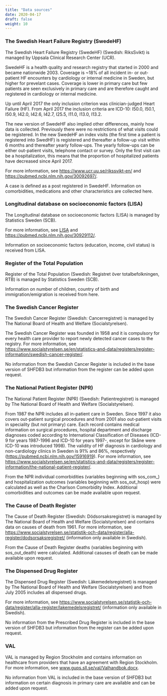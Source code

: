 ```yaml
---
title: "Data sources"
date: 2020-04-17
draft: false
weight: 10
---
```


### The Swedish Heart Failure Registry (SwedeHF)

The Swedish Heart Failure Registry (SwedeHF) (Swedish: RiksSvikt) is managed by Uppsala Clinical Research Center (UCR). 

SwedeHF is a health quality and research registry that started in 2000 and became nationwide 2003. Coverage is ~18% of all incident in- or out-patient HF encounters by cardiology or internal medicine in Sweden, but higher for prevelant cases. Coverage is lower in primary care but few patients are seen exclusively in primary care and are therefore caught and registered in cardiology or internal medicine. 

Up until April 2017 the only inclusion criterion was clinician-judged Heart Failure (HF). From April 2017 the inclusion criteria are ICD-10: I50.0, I50.1, I50.9, I42.0, I42.6, I42.7, I25.5, I11.0, I13.0, I13.2. 

The new version of SwedeHF also implied other differences, mainly how data is collected. Previously there were no restrictions of what visits could be registered. In the new SwedeHF an index visits (the first time a patient is registered into SwedHF) is registered and thereafter a follow-up visit within 6 months and thereafter yearly follow-ups. The yearly follow-ups can be either out-patient visits, telephone contact or survey. Only the first visit can be a hospitalization, this means that the proportion of hospitalized patients have decreased since April 2017. 

For more information, see https://www.ucr.uu.se/rikssvikt-en/ and https://pubmed.ncbi.nlm.nih.gov/30092697/. 

A case is defined as a post registered in SwedeHF. Information on comorbidities, medications and other characteristics are collected here. 

### Longitudinal database on socioeconomic factors (LISA) 

The Longitudinal database on socioeconomic factors (LISA) is managed by Statistics Sweden (SCB). 

For more information, see [LISA](https://www.scb.se/en/services/guidance-for-researchers-and-universities/vilka-mikrodata-finns/longitudinella-register/longitudinal-integrated-database-for-health-insurance-and-labour-market-studies-lisa/) and https://pubmed.ncbi.nlm.nih.gov/30929112/. 

Information on socioeconomic factors (education, income, civil status) is received from LISA.

### Register of the Total Population

Register of the Total Population (Swedish: Registret över totalbefolkningen, RTB) is managed by Statistics Sweden (SCB). 

Information on number of children, country of birth and immigration/emigration is received from here.

### The Swedish Cancer Register 

The Swedish Cancer Register (Swedish: Cancerregistret) is managed by The National Board of Health and Welfare (Socialstyrelsen). 

The Swedish Cancer Register was founded in 1958 and it is compulsory for every health care provider to report newly detected cancer cases to the registry. For more information, see https://www.socialstyrelsen.se/en/statistics-and-data/registers/register-information/swedish-cancer-register/. 

No information from the Swedish Cancer Register is included in the base version of SHFDB3 but information from the register can be added upon request.  

### The National Patient Register (NPR) 

The National Patient Register (NPR) (Swedish: Patientregistret) is managed by The National Board of Health and Welfare (Socialstyrelsen). 

From 1987 the NPR includes all in-patient care in Sweden. Since 1997 it also covers out-patient surgical procedures and from 2001 also out-patient visits in speciality (but not primary) care. Each record contains medical information on surgical procedures, hospital department and discharge diagnoses coded according to International Classification of Diseases (ICD-9 for years 1987-1996 and ICD-10 for years 1997-, except for Skåne were ICD-10 was introduced 1998). The validity of HF diagnosis in cardiology and non-cardiology clinics in Sweden is 91% and 86%, respectively (https://pubmed.ncbi.nlm.nih.gov/15916919). For more information, see https://www.socialstyrelsen.se/en/statistics-and-data/registers/register-information/the-national-patient-register/. 

From the NPR individual comorbidities (variables beginning with sos_com_) and hospitalization outcomes (variables beginning with sos_out_hosp) were calculated as well as the Charlson Comorbidity Index. Additional comorbidities and outcomes can be made available upon request. 

### The Cause of Death Register 

The Cause of Death Register (Swedish: Dödsorsaksregistret) is managed by The National Board of Health and Welfare (Socialstyrelsen) and contains data on causes of death from 1961. For more information, see https://www.socialstyrelsen.se/statistik-och-data/register/alla-register/dodsorsaksregistret/ (information only available in Swedish). 

From the Cause of Death Register deaths (variables beginning with sos_out_death) were calculated. Additional casuses of death can be made available upon request. 

### The Dispensed Drug Register 

The Dispensed Drug Register (Swedish: Läkemedelsregistret) is managed by The National Board of Health and Welfare (Socialstyrelsen) and from July 2005 includes all dispensed drugs. 

For more information, see https://www.socialstyrelsen.se/statistik-och-data/register/alla-register/lakemedelsregistret/ (information only available in Swedish). 

No information from the Prescribed Drug Register is included in the base version of SHFDB3 but information from the register can be added upon request. 

### VAL

VAL is managed by Region Stockholm and contains information on healthcare from providers that have an agreement with Region Stockholm. For more information, see www.gups.sll.se/val/Valhandbok.docx. 

No information from VAL is included in the base version of SHFDB3 but information on certain diagnosis in primary care are available and can be added upon request.